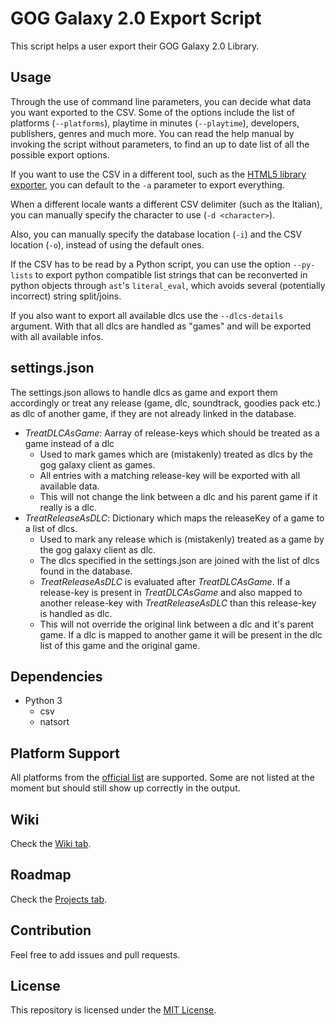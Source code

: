 # GOG Galaxy 2.0 Export Script

This script helps a user export their GOG Galaxy 2.0 Library.

## Usage

Through the use of command line parameters, you can decide what data you want exported to the CSV. Some of the options include the list of platforms (`--platforms`), playtime in minutes (`--playtime`), developers, publishers, genres and much more. You can read the help manual by invoking the script without parameters, to find an up to date list of all the possible export options.

If you want to use the CSV in a different tool, such as the [HTML5 library exporter](https://github.com/Varstahl/GOG-Galaxy-HTML5-exporter), you can default to the `-a` parameter to export everything.

When a different locale wants a different CSV delimiter (such as the Italian), you can manually specify the character to use (`-d <character>`).

Also, you can manually specify the database location (`-i`) and the CSV location (`-o`), instead of using the default ones.

If the CSV has to be read by a Python script, you can use the option `--py-lists` to export python compatible list strings that can be reconverted in python objects through `ast`'s `literal_eval`, which avoids several (potentially incorrect) string split/joins.

If you also want to export all available dlcs use the `--dlcs-details` argument. With that all dlcs are handled as "games" and will be exported with all available infos.

## settings.json

The settings.json allows to handle dlcs as game and export them accordingly or treat any release (game, dlc, soundtrack, goodies pack etc.) as dlc of another game, if they are not already linked in the database.

- *TreatDLCAsGame*: Aarray of release-keys which should be treated as a game instead of a dlc
  - Used to mark games which are (mistakenly) treated as dlcs by the gog galaxy client as games.
  - All entries with a matching release-key will be exported with all available data.
  - This will not change the link between a dlc and his parent game if it really is a dlc.
- *TreatReleaseAsDLC*: Dictionary which maps the releaseKey of a game to a list of dlcs.
  - Used to mark any release which is (mistakenly) treated as a game by the gog galaxy client as dlc.
  - The dlcs specified in the settings.json are joined with the list of dlcs found in the database.
  - *TreatReleaseAsDLC* is evaluated after *TreatDLCAsGame*. If a release-key is present in *TreatDLCAsGame* and also mapped to another release-key with *TreatReleaseAsDLC* than this release-key is handled as dlc.
  - This will not override the original link between a dlc and it's parent game. If a dlc is mapped to another game it will be present in the dlc list of this game and the original game.


## Dependencies

- Python 3
  - csv
  - natsort

## Platform Support

All platforms from the [official list](https://github.com/gogcom/galaxy-integrations-python-api/blob/master/PLATFORM_IDs.md) are supported. Some are not listed at the moment but should still show up correctly in the output.

## Wiki

Check the [Wiki tab](https://github.com/AB1908/GOG-Galaxy-Export-Script/wiki).

## Roadmap 

Check the [Projects tab](https://github.com/AB1908/GOG-Galaxy-Export-Script/projects).

## Contribution

Feel free to add issues and pull requests.

## License

This repository is licensed under the [MIT License](https://github.com/AB1908/GOG-Galaxy-Export-Script/blob/master/LICENSE).
